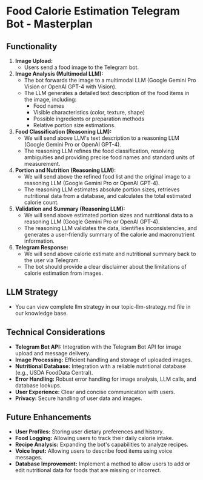 # Food Calorie Estimation Telegram Bot - Masterplan

## Functionality

1.  **Image Upload:**
    - Users send a food image to the Telegram bot.
2.  **Image Analysis (Multimodal LLM):**
    - The bot forwards the image to a multimodal LLM (Google Gemini Pro Vision or OpenAI GPT-4 with Vision).
    - The LLM generates a detailed text description of the food items in the image, including:
      - Food names
      - Visible characteristics (color, texture, shape)
      - Possible ingredients or preparation methods
      - Relative portion size estimations.
3.  **Food Classification (Reasoning LLM):**
    - We will send above LLM's text description to a reasoning LLM (Google Gemini Pro or OpenAI GPT-4).
    - The reasoning LLM refines the food classification, resolving ambiguities and providing precise food names and standard units of measurement.
4.  **Portion and Nutrition (Reasoning LLM):**
    - We will send above the refined food list and the original image to a reasoning LLM (Google Gemini Pro or OpenAI GPT-4).
    - The reasoning LLM estimates absolute portion sizes, retrieves nutritional data from a database, and calculates the total estimated calorie count.
5.  **Validation and Summary (Reasoning LLM):**
    - We will send above estimated portion sizes and nutritional data to a reasoning LLM (Google Gemini Pro or OpenAI GPT-4).
    - The reasoning LLM validates the data, identifies inconsistencies, and generates a user-friendly summary of the calorie and macronutrient information.
6.  **Telegram Response:**
    - We will send above calorie estimate and nutritional summary back to the user via Telegram.
    - The bot should provide a clear disclaimer about the limitations of calorie estimation from images.

## LLM Strategy

- You can view complete llm strategy in our topic-llm-strategy.md file in our knowledge base.

## Technical Considerations

- **Telegram Bot API:** Integration with the Telegram Bot API for image upload and message delivery.
- **Image Processing:** Efficient handling and storage of uploaded images.
- **Nutritional Database:** Integration with a reliable nutritional database (e.g., USDA FoodData Central).
- **Error Handling:** Robust error handling for image analysis, LLM calls, and database lookups.
- **User Experience:** Clear and concise communication with users.
- **Privacy:** Secure handling of user data and images.

## Future Enhancements

- **User Profiles:** Storing user dietary preferences and history.
- **Food Logging:** Allowing users to track their daily calorie intake.
- **Recipe Analysis:** Expanding the bot's capabilities to analyze recipes.
- **Voice Input:** Allowing users to describe food items using voice messages.
- **Database Improvement:** Implement a method to allow users to add or edit nutritional data for foods that are missing or incorrect.
